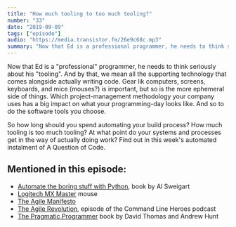 ```yaml
---
title: "How much tooling to too much tooling?"
number: "33"
date: "2019-09-09"
tags: ["episode"]
audio: "https://media.transistor.fm/26e9c68c.mp3"
summary: "Now that Ed is a professional programmer, he needs to think seriously about his tooling."
---
```


Now that Ed is a "professional" programmer, he needs to think seriously about his "tooling". And by that, we mean all the supporting technology that comes alongside actually writing code. Gear lik computers, screens, keyboards, and mice (mouses?) is important, but so is the more ephemeral side of things. Which project-management methodology your company uses has a big impact on what your programming-day looks like. And so to do the software tools you choose.

So how long should you spend automating your build process? How much tooling is too much tooling? At what point do your systems and processes get in the way of actually doing work? Find out in this week's automated instalment of A Question of Code.

## Mentioned in this episode:

* [Automate the boring stuff with Python](https://automatetheboringstuff.com/), book by Al Sweigart
* [Logitech MX Master](https://www.amazon.co.uk/Logitech-Master-Wireless-Bluetooth-Windows/dp/B00ULNAOMA) mouse
* [The Agile Manifesto](https://agilemanifesto.org/)
* [The Agile Revolution](https://www.redhat.com/en/command-line-heroes/season-1/agile-revolution), episode of the Command Line Heroes podcast
* [The Pragmatic Programmer](https://pragprog.com/book/tpp20/the-pragmatic-programmer-20th-anniversary-edition) book by David Thomas and Andrew Hunt
